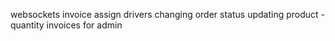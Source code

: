 websockets
invoice
assign drivers
changing order status
updating product - quantity
invoices for admin